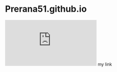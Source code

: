 # Prerana51.github.io
<embed src=https://prerana51.github.io/DSA Bootcamp Assignment.pdf type=application/pdf />      my link
